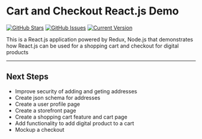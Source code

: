 # Cart and Checkout React.js Demo

[![GitHub Stars](https://img.shields.io/github/stars/janderson77/cartandcheckout.svg)](https://github.com/janderson77/cartandcheckout/stargazers) [![GitHub Issues](https://img.shields.io/github/issues/janderson77/cartandcheckout.svg)](https://github.com/janderson77/cartandcheckout/issues) [![Current Version](https://img.shields.io/badge/version-1.0.0-green.svg)](https://github.com/janderson77/cartandcheckout)

This is a React.js application powered by Redux, Node.js that demonstrates how React.js can be used for a shopping cart and checkout for digital products

---

## Next Steps

* Improve security of adding and geting addresses
* Create json schema for addresses
* Create a user profile page
* Create a storefront page
* Create a shopping cart feature and cart page
* Add functionality to add digital product to a cart
* Mockup a checkout
